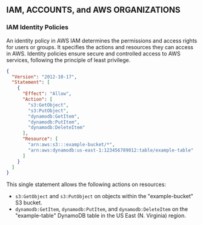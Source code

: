 ## IAM, ACCOUNTS, and AWS ORGANIZATIONS

### IAM Identity Policies

An identity policy in AWS IAM determines the permissions and access rights for users or groups. It specifies the actions and resources they can access in AWS. Identity policies ensure secure and controlled access to AWS services, following the principle of least privilege.

```json
{
  "Version": "2012-10-17",
  "Statement": [
    {
      "Effect": "Allow",
      "Action": [
        "s3:GetObject",
        "s3:PutObject",
        "dynamodb:GetItem",
        "dynamodb:PutItem",
        "dynamodb:DeleteItem"
      ],
      "Resource": [
        "arn:aws:s3:::example-bucket/*",
        "arn:aws:dynamodb:us-east-1:123456789012:table/example-table"
      ]
    }
  ]
}
```

This single statement allows the following actions on resources:

- `s3:GetObject` and `s3:PutObject` on objects within the "example-bucket" S3 bucket.
- `dynamodb:GetItem`, `dynamodb:PutItem`, and `dynamodb:DeleteItem` on the "example-table" DynamoDB table in the US East (N. Virginia) region.
